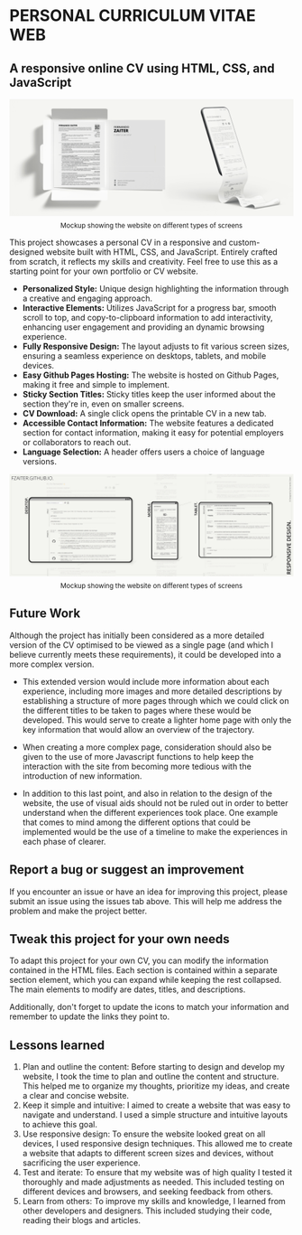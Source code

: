 # PERSONAL CURRICULUM VITAE WEB

## A responsive online CV using HTML, CSS, and JavaScript

<p align="center"><img src="images/CV Mockup.png" alt="CV Mockup" width="1000"/><br>
<sub>Mockup showing the website on different types of screens</sub></p>

This project showcases a personal CV in a responsive and custom-designed website built with HTML, CSS, and JavaScript. Entirely crafted from scratch, it reflects my skills and creativity. Feel free to use this as a starting point for your own portfolio or CV website.

- **Personalized Style:** Unique design highlighting the information through a creative and engaging approach.
- **Interactive Elements:** Utilizes JavaScript for a progress bar, smooth scroll to top, and copy-to-clipboard information to add interactivity, enhancing user engagement and providing an dynamic browsing experience.
- **Fully Responsive Design:** The layout adjusts to fit various screen sizes, ensuring a seamless experience on desktops, tablets, and mobile devices.
- **Easy Github Pages Hosting:** The website is hosted on Github Pages, making it free and simple to implement.
- **Sticky Section Titles:** Sticky titles keep the user informed about the section they're in, even on smaller screens.
- **CV Download:** A single click opens the printable CV in a new tab.
- **Accessible Contact Information:** The website features a dedicated section for contact information, making it easy for potential employers or collaborators to reach out.
- **Language Selection:** A header offers users a choice of language versions.

<p align="center"><img src="images/Fzaiter-Web-Mockup.jpg" alt="Mockup showing the website on different types of screens" width="1000"/><br>
<sub>Mockup showing the website on different types of screens</sub></p>

## Future Work

Although the project has initially been considered as a more detailed version of the CV optimised to be viewed as a single page (and which I believe currently meets these requirements), it could be developed into a more complex version. 

- This extended version would include more information about each experience, including more images and more detailed descriptions by establishing a structure of more pages through which we could click on the different titles to be taken to pages where these would be developed. This would serve to create a lighter home page with only the key information that would allow an overview of the trajectory.

- When creating a more complex page, consideration should also be given to the use of more Javascript functions to help keep the interaction with the site from becoming more tedious with the introduction of new information.

- In addition to this last point, and also in relation to the design of the website, the use of visual aids should not be ruled out in order to better understand when the different experiences took place. One example that comes to mind among the different options that could be implemented would be the use of a timeline to make the experiences in each phase of clearer.

## Report a bug or suggest an improvement

If you encounter an issue or have an idea for improving this project, please submit an issue using the issues tab above. This will help me address the problem and make the project better.

## Tweak this project for your own needs

To adapt this project for your own CV, you can modify the information contained in the HTML files. Each section is contained within a separate section element, which you can expand while keeping the rest collapsed. The main elements to modify are dates, titles, and descriptions.

Additionally, don't forget to update the icons to match your information and remember to update the links they point to.

## Lessons learned

1. Plan and outline the content: Before starting to design and develop my website, I took the time to plan and outline the content and structure. This helped me to organize my thoughts, prioritize my ideas, and create a clear and concise website.
2. Keep it simple and intuitive: I aimed to create a website that was easy to navigate and understand. I used a simple structure and intuitive layouts to achieve this goal.
3. Use responsive design: To ensure the website looked great on all devices, I used responsive design techniques. This allowed me to create a website that adapts to different screen sizes and devices, without sacrificing the user experience.
4. Test and iterate: To ensure that my website was of high quality I tested it thoroughly and made adjustments as needed. This included testing on different devices and browsers, and seeking feedback from others.
5. Learn from others: To improve my skills and knowledge, I learned from other developers and designers. This included studying their code, reading their blogs and articles.
